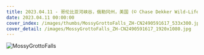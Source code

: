 ```yaml
---
title: 2023.04.11 - 哥伦比亚河峡谷，俄勒冈州，美国 (© Chase Dekker Wild-Life Images/Getty Images)
date: 2023.04.11 00:00:00
cover_index: /images/thumbs/MossyGrottoFalls_ZH-CN2490591617_533x300.jpg
cover_detail: /images/MossyGrottoFalls_ZH-CN2490591617_1920x1080.jpg
---
```


![MossyGrottoFalls](/images/MossyGrottoFalls_ZH-CN2490591617_1920x1080.jpg)

